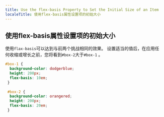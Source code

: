 ```yaml
---
title: Use the flex-basis Property to Set the Initial Size of an Item
localeTitle: 使用flex-basis属性设置项的初始大小
---
```

## 使用flex-basis属性设置项的初始大小

使用`flax-basis`可以达到与前两个挑战相同的效果。 设置适当的值后，在应用任何收缩或增长之前，您将看到`#box-2`大于`#box-1` 。

```css
#box-1 { 
  background-color: dodgerblue; 
  height: 200px; 
  flex-basis: 10em; 
 } 
 
 #box-2 { 
  background-color: orangered; 
  height: 200px; 
  flex-basis: 20em; 
 } 

```